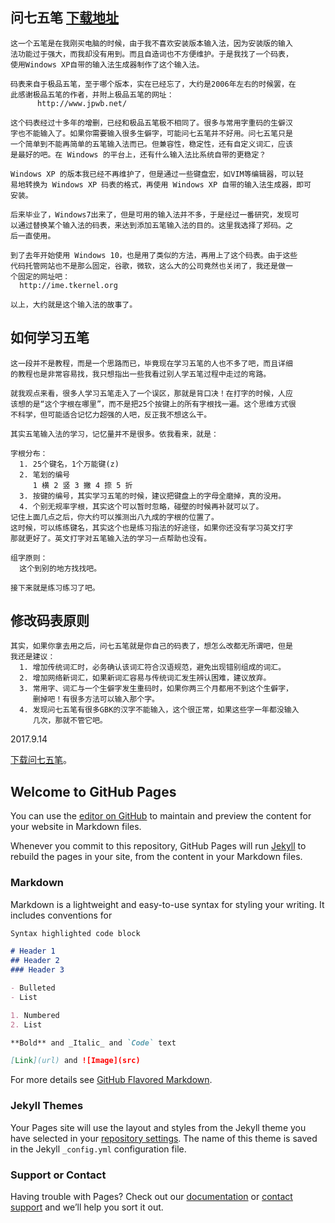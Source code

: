 ## 问七五笔 [下载地址](https://github.com/imgtec/windows-7-wubi/archive/master.zip)

```
这一个五笔是在我刚买电脑的时候，由于我不喜欢安装版本输入法，因为安装版的输入
法功能过于强大，而我却没有用到。而且自造词也不方便维护。于是我找了一个码表，
使用Windows XP自带的输入法生成器制作了这个输入法。

码表来自于极品五笔，至于哪个版本，实在已经忘了，大约是2006年左右的时候罢，在
此感谢极品五笔的作者，并附上极品五笔的网址：
      http://www.jpwb.net/

这个码表经过十多年的增删，已经和极品五笔极不相同了。很多与常用字重码的生僻汉
字也不能输入了。如果你需要输入很多生僻字，可能问七五笔并不好用。问七五笔只是
一个简单到不能再简单的五笔输入法而已。但兼容性，稳定性，还有自定义词汇，应该
是最好的吧。在 Windows 的平台上，还有什么输入法比系统自带的更稳定？

Windows XP 的版本我已经不再维护了，但是通过一些键盘宏，如VIM等编辑器，可以轻
易地转换为 Windows XP 码表的格式，再使用 Windows XP 自带的输入法生成器，即可
安装。

后来毕业了，Windows7出来了，但是可用的输入法并不多，于是经过一番研究，发现可
以通过替换某个输入法的码表，来达到添加五笔输入法的目的。这里我选择了郑码。之
后一直使用。

到了去年开始使用 Windows 10，也是用了类似的方法，再用上了这个码表。由于这些
代码托管网站也不是那么固定，谷歌，微软，这么大的公司竟然也关闭了，我还是做一
个固定的网址吧：
  http://ime.tkernel.org

以上，大约就是这个输入法的故事了。
```

## 如何学习五笔

```
这一段并不是教程，而是一个思路而已，毕竟现在学习五笔的人也不多了吧，而且详细
的教程也是非常容易找，我只想指出一些我看过别人学五笔过程中走过的弯路。

就我观点来看，很多人学习五笔走入了一个误区，那就是背口决！在打字的时候，人应
该想的是“这个字根在哪里”，而不是把25个按键上的所有字根找一遍。这个思维方式很
不科学，但可能适合记忆力超强的人吧，反正我不想这么干。

其实五笔输入法的学习，记忆量并不是很多。依我看来，就是：

字根分布：
  1. 25个键名，1个万能键(z)
  2. 笔划的编号
     1 横 2 竖 3 撇 4 捺 5 折
  3. 按键的编号，其实学习五笔的时候，建议把键盘上的字母全磨掉，真的没用。
  4. 个别无规率字根，其实这个可以暂时忽略，碰壁的时候再补就可以了。
记住上面几点之后，你大约可以推测出八九成的字根的位置了。
这时候，可以练练键名，其实这个也是练习指法的好途径，如果你还没有学习英文打字
那就更好了。英文打字对五笔输入法的学习一点帮助也没有。

组字原则：
  这个到别的地方找找吧。

接下来就是练习练习了吧。
```

## 修改码表原则

```
其实，如果你拿去用之后，问七五笔就是你自己的码表了，想怎么改都无所谓吧，但是
我还是建议：
  1. 增加传统词汇时，必务确认该词汇符合汉语规范，避免出现错别组成的词汇。
  2. 增加网络新词汇，如果新词汇容易与传统词汇发生辨认困难，建议放弃。
  3. 常用字、词汇与一个生僻字发生重码时，如果你两三个月都用不到这个生僻字，
     删掉吧！有很多方法可以输入那个字。
  4. 发现问七五笔有很多GBK的汉字不能输入，这个很正常，如果这些字一年都没输入
     几次，那就不管它吧。
```


2017.9.14

[下载问七五笔](https://github.com/imgtec/windows-7-wubi/archive/master.zip)。

## Welcome to GitHub Pages

You can use the [editor on GitHub](https://github.com/imgtec/ime/edit/master/index.md) to maintain and preview the content for your website in Markdown files.

Whenever you commit to this repository, GitHub Pages will run [Jekyll](https://jekyllrb.com/) to rebuild the pages in your site, from the content in your Markdown files.

### Markdown

Markdown is a lightweight and easy-to-use syntax for styling your writing. It includes conventions for

```markdown
Syntax highlighted code block

# Header 1
## Header 2
### Header 3

- Bulleted
- List

1. Numbered
2. List

**Bold** and _Italic_ and `Code` text

[Link](url) and ![Image](src)
```

For more details see [GitHub Flavored Markdown](https://guides.github.com/features/mastering-markdown/).

### Jekyll Themes

Your Pages site will use the layout and styles from the Jekyll theme you have selected in your [repository settings](https://github.com/imgtec/ime/settings). The name of this theme is saved in the Jekyll `_config.yml` configuration file.

### Support or Contact

Having trouble with Pages? Check out our [documentation](https://help.github.com/categories/github-pages-basics/) or [contact support](https://github.com/contact) and we’ll help you sort it out.
